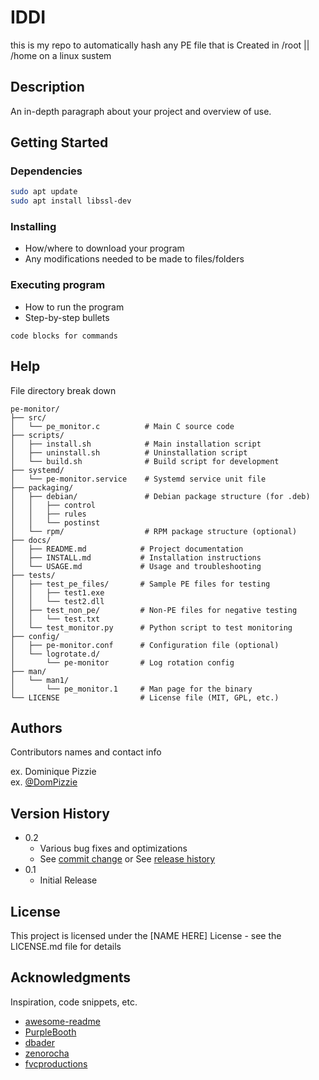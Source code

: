 # IDDI
this is my repo to automatically hash any PE file that is Created in /root || /home on a linux sustem

## Description

An in-depth paragraph about your project and overview of use.

## Getting Started

### Dependencies

```bash
sudo apt update
sudo apt install libssl-dev

```

### Installing

* How/where to download your program
* Any modifications needed to be made to files/folders

### Executing program

* How to run the program
* Step-by-step bullets
```
code blocks for commands
```

## Help

File directory break down 
```text
pe-monitor/
├── src/
│   └── pe_monitor.c          # Main C source code
├── scripts/
│   ├── install.sh            # Main installation script
│   ├── uninstall.sh          # Uninstallation script
│   └── build.sh              # Build script for development
├── systemd/
│   └── pe-monitor.service    # Systemd service unit file
├── packaging/
│   ├── debian/               # Debian package structure (for .deb)
│   │   ├── control
│   │   ├── rules
│   │   └── postinst
│   └── rpm/                  # RPM package structure (optional)
├── docs/
│   ├── README.md            # Project documentation
│   ├── INSTALL.md           # Installation instructions
│   └── USAGE.md             # Usage and troubleshooting
├── tests/
│   ├── test_pe_files/       # Sample PE files for testing
│   │   ├── test1.exe
│   │   └── test2.dll
│   ├── test_non_pe/         # Non-PE files for negative testing
│   │   └── test.txt
│   └── test_monitor.py      # Python script to test monitoring
├── config/
│   ├── pe-monitor.conf      # Configuration file (optional)
│   └── logrotate.d/
│       └── pe-monitor       # Log rotation config
├── man/
│   └── man1/
│       └── pe_monitor.1     # Man page for the binary
└── LICENSE                  # License file (MIT, GPL, etc.)
```

## Authors

Contributors names and contact info

ex. Dominique Pizzie  
ex. [@DomPizzie](https://twitter.com/dompizzie)

## Version History

* 0.2
    * Various bug fixes and optimizations
    * See [commit change]() or See [release history]()
* 0.1
    * Initial Release

## License

This project is licensed under the [NAME HERE] License - see the LICENSE.md file for details

## Acknowledgments

Inspiration, code snippets, etc.
* [awesome-readme](https://github.com/matiassingers/awesome-readme)
* [PurpleBooth](https://gist.github.com/PurpleBooth/109311bb0361f32d87a2)
* [dbader](https://github.com/dbader/readme-template)
* [zenorocha](https://gist.github.com/zenorocha/4526327)
* [fvcproductions](https://gist.github.com/fvcproductions/1bfc2d4aecb01a834b46)
